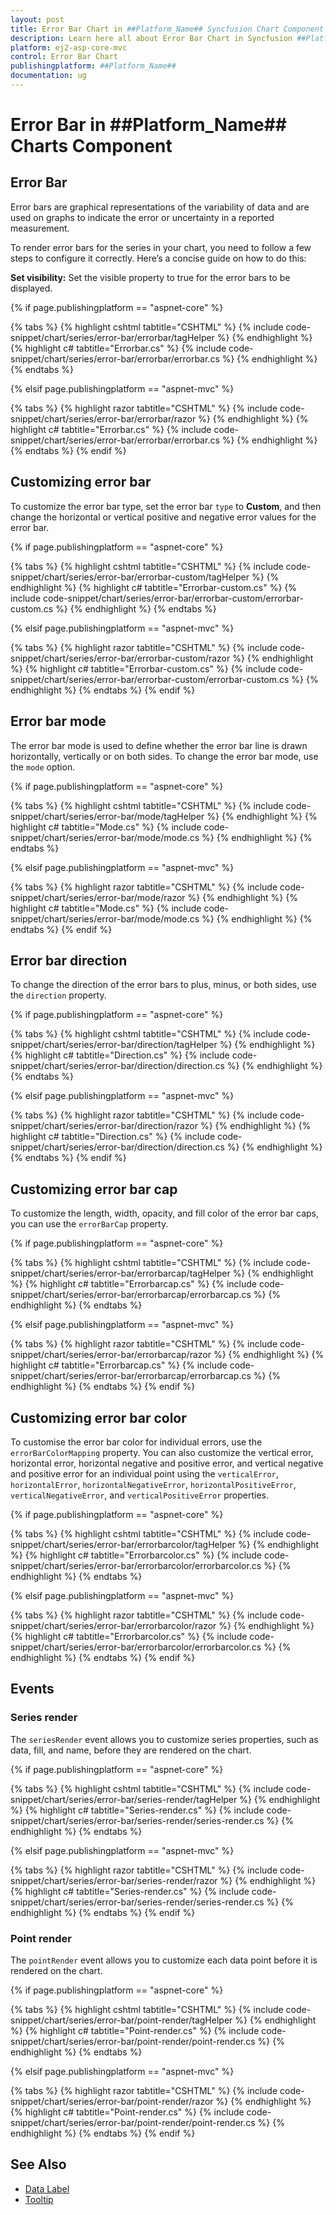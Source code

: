 ```yaml
---
layout: post
title: Error Bar Chart in ##Platform_Name## Syncfusion Chart Component
description: Learn here all about Error Bar Chart in Syncfusion ##Platform_Name## Chart component of Syncfusion Essential JS 2 and more.
platform: ej2-asp-core-mvc
control: Error Bar Chart
publishingplatform: ##Platform_Name##
documentation: ug
---
```



# Error Bar in ##Platform_Name## Charts Component

## Error Bar

Error bars are graphical representations of the variability of data and are used on graphs to indicate the error or uncertainty in a reported measurement.

To render error bars for the series in your chart, you need to follow a few steps to configure it correctly. Here’s a concise guide on how to do this:

**Set visibility:** Set the visible property to true for the error bars to be displayed.

{% if page.publishingplatform == "aspnet-core" %}

{% tabs %}
{% highlight cshtml tabtitle="CSHTML" %}
{% include code-snippet/chart/series/error-bar/errorbar/tagHelper %}
{% endhighlight %}
{% highlight c# tabtitle="Errorbar.cs" %}
{% include code-snippet/chart/series/error-bar/errorbar/errorbar.cs %}
{% endhighlight %}
{% endtabs %}

{% elsif page.publishingplatform == "aspnet-mvc" %}

{% tabs %}
{% highlight razor tabtitle="CSHTML" %}
{% include code-snippet/chart/series/error-bar/errorbar/razor %}
{% endhighlight %}
{% highlight c# tabtitle="Errorbar.cs" %}
{% include code-snippet/chart/series/error-bar/errorbar/errorbar.cs %}
{% endhighlight %}
{% endtabs %}
{% endif %}

## Customizing error bar

To customize the error bar type, set the error bar `type` to **Custom**, and then change the horizontal or vertical positive and negative error values for the error bar.

{% if page.publishingplatform == "aspnet-core" %}

{% tabs %}
{% highlight cshtml tabtitle="CSHTML" %}
{% include code-snippet/chart/series/error-bar/errorbar-custom/tagHelper %}
{% endhighlight %}
{% highlight c# tabtitle="Errorbar-custom.cs" %}
{% include code-snippet/chart/series/error-bar/errorbar-custom/errorbar-custom.cs %}
{% endhighlight %}
{% endtabs %}

{% elsif page.publishingplatform == "aspnet-mvc" %}

{% tabs %}
{% highlight razor tabtitle="CSHTML" %}
{% include code-snippet/chart/series/error-bar/errorbar-custom/razor %}
{% endhighlight %}
{% highlight c# tabtitle="Errorbar-custom.cs" %}
{% include code-snippet/chart/series/error-bar/errorbar-custom/errorbar-custom.cs %}
{% endhighlight %}
{% endtabs %}
{% endif %}

## Error bar mode

The error bar mode is used to define whether the error bar line is drawn horizontally, vertically or on both sides. To change the error bar mode, use the `mode` option.

{% if page.publishingplatform == "aspnet-core" %}

{% tabs %}
{% highlight cshtml tabtitle="CSHTML" %}
{% include code-snippet/chart/series/error-bar/mode/tagHelper %}
{% endhighlight %}
{% highlight c# tabtitle="Mode.cs" %}
{% include code-snippet/chart/series/error-bar/mode/mode.cs %}
{% endhighlight %}
{% endtabs %}

{% elsif page.publishingplatform == "aspnet-mvc" %}

{% tabs %}
{% highlight razor tabtitle="CSHTML" %}
{% include code-snippet/chart/series/error-bar/mode/razor %}
{% endhighlight %}
{% highlight c# tabtitle="Mode.cs" %}
{% include code-snippet/chart/series/error-bar/mode/mode.cs %}
{% endhighlight %}
{% endtabs %}
{% endif %} 

## Error bar direction

To change the direction of the error bars to plus, minus, or both sides, use the `direction` property.

{% if page.publishingplatform == "aspnet-core" %}

{% tabs %}
{% highlight cshtml tabtitle="CSHTML" %}
{% include code-snippet/chart/series/error-bar/direction/tagHelper %}
{% endhighlight %}
{% highlight c# tabtitle="Direction.cs" %}
{% include code-snippet/chart/series/error-bar/direction/direction.cs %}
{% endhighlight %}
{% endtabs %}

{% elsif page.publishingplatform == "aspnet-mvc" %}

{% tabs %}
{% highlight razor tabtitle="CSHTML" %}
{% include code-snippet/chart/series/error-bar/direction/razor %}
{% endhighlight %}
{% highlight c# tabtitle="Direction.cs" %}
{% include code-snippet/chart/series/error-bar/direction/direction.cs %}
{% endhighlight %}
{% endtabs %}
{% endif %}

## Customizing error bar cap

To customize the length, width, opacity, and fill color of the error bar caps, you can use the `errorBarCap` property.

{% if page.publishingplatform == "aspnet-core" %}

{% tabs %}
{% highlight cshtml tabtitle="CSHTML" %}
{% include code-snippet/chart/series/error-bar/errorbarcap/tagHelper %}
{% endhighlight %}
{% highlight c# tabtitle="Errorbarcap.cs" %}
{% include code-snippet/chart/series/error-bar/errorbarcap/errorbarcap.cs %}
{% endhighlight %}
{% endtabs %}

{% elsif page.publishingplatform == "aspnet-mvc" %}

{% tabs %}
{% highlight razor tabtitle="CSHTML" %}
{% include code-snippet/chart/series/error-bar/errorbarcap/razor %}
{% endhighlight %}
{% highlight c# tabtitle="Errorbarcap.cs" %}
{% include code-snippet/chart/series/error-bar/errorbarcap/errorbarcap.cs %}
{% endhighlight %}
{% endtabs %}
{% endif %}

## Customizing error bar color

To customise the error bar color for individual errors, use the `errorBarColorMapping` property. You can also customize the vertical error, horizontal error, horizontal negative and positive error, and vertical negative and positive error for an individual point using the `verticalError`, `horizontalError`, `horizontalNegativeError`, `horizontalPositiveError`, `verticalNegativeError`, and `verticalPositiveError` properties.

{% if page.publishingplatform == "aspnet-core" %}

{% tabs %}
{% highlight cshtml tabtitle="CSHTML" %}
{% include code-snippet/chart/series/error-bar/errorbarcolor/tagHelper %}
{% endhighlight %}
{% highlight c# tabtitle="Errorbarcolor.cs" %}
{% include code-snippet/chart/series/error-bar/errorbarcolor/errorbarcolor.cs %}
{% endhighlight %}
{% endtabs %}

{% elsif page.publishingplatform == "aspnet-mvc" %}

{% tabs %}
{% highlight razor tabtitle="CSHTML" %}
{% include code-snippet/chart/series/error-bar/errorbarcolor/razor %}
{% endhighlight %}
{% highlight c# tabtitle="Errorbarcolor.cs" %}
{% include code-snippet/chart/series/error-bar/errorbarcolor/errorbarcolor.cs %}
{% endhighlight %}
{% endtabs %}
{% endif %}

## Events

### Series render

The `seriesRender` event allows you to customize series properties, such as data, fill, and name, before they are rendered on the chart.

{% if page.publishingplatform == "aspnet-core" %}

{% tabs %}
{% highlight cshtml tabtitle="CSHTML" %}
{% include code-snippet/chart/series/error-bar/series-render/tagHelper %}
{% endhighlight %}
{% highlight c# tabtitle="Series-render.cs" %}
{% include code-snippet/chart/series/error-bar/series-render/series-render.cs %}
{% endhighlight %}
{% endtabs %}

{% elsif page.publishingplatform == "aspnet-mvc" %}

{% tabs %}
{% highlight razor tabtitle="CSHTML" %}
{% include code-snippet/chart/series/error-bar/series-render/razor %}
{% endhighlight %}
{% highlight c# tabtitle="Series-render.cs" %}
{% include code-snippet/chart/series/error-bar/series-render/series-render.cs %}
{% endhighlight %}
{% endtabs %}
{% endif %}

### Point render

The `pointRender` event allows you to customize each data point before it is rendered on the chart.

{% if page.publishingplatform == "aspnet-core" %}

{% tabs %}
{% highlight cshtml tabtitle="CSHTML" %}
{% include code-snippet/chart/series/error-bar/point-render/tagHelper %}
{% endhighlight %}
{% highlight c# tabtitle="Point-render.cs" %}
{% include code-snippet/chart/series/error-bar/point-render/point-render.cs %}
{% endhighlight %}
{% endtabs %}

{% elsif page.publishingplatform == "aspnet-mvc" %}

{% tabs %}
{% highlight razor tabtitle="CSHTML" %}
{% include code-snippet/chart/series/error-bar/point-render/razor %}
{% endhighlight %}
{% highlight c# tabtitle="Point-render.cs" %}
{% include code-snippet/chart/series/error-bar/point-render/point-render.cs %}
{% endhighlight %}
{% endtabs %}
{% endif %}

## See Also

* [Data Label](../data-labels)
* [Tooltip](../tool-tip)